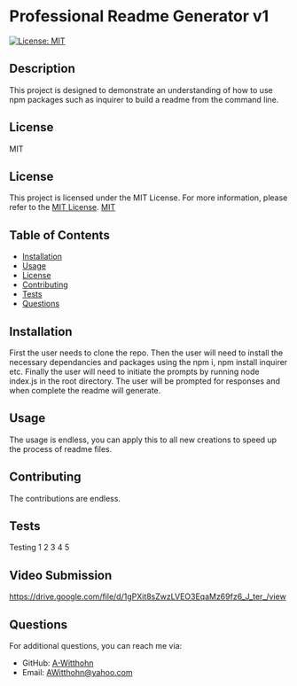 # Professional Readme Generator v1

 [![License: MIT](https://img.shields.io/badge/License-MIT-yellow.svg)](https://opensource.org/licenses/MIT)

## Description
This project is designed to demonstrate an understanding of how to use npm packages such as inquirer to build a readme from the command line.

## License
MIT
## License

This project is licensed under the MIT License. For more information, please refer to the [MIT License](https://opensource.org/licenses/MIT).
[MIT](https://opensource.org/licenses/MIT)



## Table of Contents
- [Installation](#installation)
- [Usage](#usage)
- [License](#license)
- [Contributing](#contributing)
- [Tests](#tests)
- [Questions](#questions)

## Installation
First the user needs to clone the repo. Then the user will need to install the necessary dependancies and packages using the npm i, npm install inquirer etc. Finally the user will need to initiate the prompts by running node index.js in the root directory. The user will be prompted for responses and when complete the readme will generate. 

## Usage
The usage is endless, you can apply this to all new creations to speed up the process of readme files.


## Contributing
The contributions are endless.

## Tests
Testing 1 2 3 4 5

## Video Submission

https://drive.google.com/file/d/1gPXit8sZwzLVEO3EqaMz69fz6_J_ter_/view

## Questions
For additional questions, you can reach me via:
- GitHub: [A-Witthohn](https://github.com/A-Witthohn)
- Email: AWitthohn@yahoo.com

